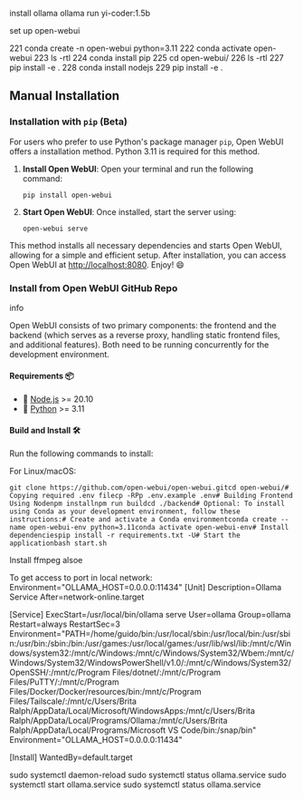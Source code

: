 install ollama
ollama run yi-coder:1.5b

set up open-webui

221  conda create -n open-webui python=3.11
  222  conda activate open-webui
  223  ls -rtl
  224  conda install pip
  225  cd open-webui/
  226  ls -rtl
  227  pip install -e .
  228  conda install nodejs
  229  pip install -e .

## Manual Installation[​](https://docs.openwebui.com/getting-started/#manual-installation "Direct link to Manual Installation")

### Installation with `pip` (Beta)[​](https://docs.openwebui.com/getting-started/#installation-with-pip-beta "Direct link to installation-with-pip-beta")

For users who prefer to use Python's package manager `pip`, Open WebUI offers a installation method. Python 3.11 is required for this method.

1. **Install Open WebUI**: Open your terminal and run the following command:
    
    ```
    pip install open-webui
    ```
    
2. **Start Open WebUI**: Once installed, start the server using:
    
    ```
    open-webui serve
    ```
    

This method installs all necessary dependencies and starts Open WebUI, allowing for a simple and efficient setup. After installation, you can access Open WebUI at [http://localhost:8080](http://localhost:8080/). Enjoy! 😄

### Install from Open WebUI GitHub Repo[​](https://docs.openwebui.com/getting-started/#install-from-open-webui-github-repo "Direct link to Install from Open WebUI GitHub Repo")

info

Open WebUI consists of two primary components: the frontend and the backend (which serves as a reverse proxy, handling static frontend files, and additional features). Both need to be running concurrently for the development environment.

#### Requirements 📦[​](https://docs.openwebui.com/getting-started/#requirements- "Direct link to Requirements 📦")

- 🐰 [Node.js](https://nodejs.org/en) >= 20.10
- 🐍 [Python](https://python.org/) >= 3.11

#### Build and Install 🛠️[​](https://docs.openwebui.com/getting-started/#build-and-install-%EF%B8%8F "Direct link to Build and Install 🛠️")

Run the following commands to install:

For Linux/macOS:

```
git clone https://github.com/open-webui/open-webui.gitcd open-webui/# Copying required .env filecp -RPp .env.example .env# Building Frontend Using Nodenpm installnpm run buildcd ./backend# Optional: To install using Conda as your development environment, follow these instructions:# Create and activate a Conda environmentconda create --name open-webui-env python=3.11conda activate open-webui-env# Install dependenciespip install -r requirements.txt -U# Start the applicationbash start.sh
```

Install ffmpeg alsoe

To get access to port in local network:
Environment="OLLAMA_HOST=0.0.0.0:11434"
[Unit]
Description=Ollama Service
After=network-online.target

[Service]
ExecStart=/usr/local/bin/ollama serve
User=ollama
Group=ollama
Restart=always
RestartSec=3
Environment="PATH=/home/guido/bin:/usr/local/sbin:/usr/local/bin:/usr/sbin:/usr/bin:/sbin:/bin:/usr/games:/usr/local/games:/usr/lib/wsl/lib:/mnt/c/Windows/system32:/mnt/c/Windows:/mnt/c/Windows/System32/Wbem:/mnt/c/Windows/System32/WindowsPowerShell/v1.0/:/mnt/c/Windows/System32/OpenSSH/:/mnt/c/Program Files/dotnet/:/mnt/c/Program Files/PuTTY/:/mnt/c/Program Files/Docker/Docker/resources/bin:/mnt/c/Program Files/Tailscale/:/mnt/c/Users/Brita Ralph/AppData/Local/Microsoft/WindowsApps:/mnt/c/Users/Brita Ralph/AppData/Local/Programs/Ollama:/mnt/c/Users/Brita Ralph/AppData/Local/Programs/Microsoft VS Code/bin:/snap/bin"
Environment="OLLAMA_HOST=0.0.0.0:11434"

[Install]
WantedBy=default.target


sudo systemctl daemon-reload
sudo systemctl status ollama.service 
sudo systemctl start ollama.service 
sudo systemctl status ollama.service 
  